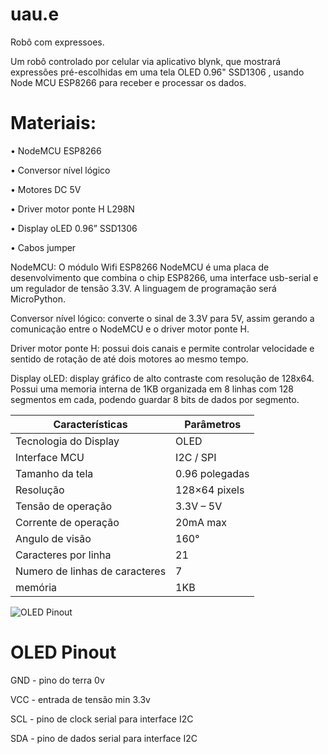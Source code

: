 # uau.e
Robô com expressoes.

Um robô controlado por celular via aplicativo blynk, que mostrará expressões pré-escolhidas em uma tela OLED 0.96" SSD1306 , usando Node MCU ESP8266 para receber e processar os dados.

# Materiais:

•	NodeMCU ESP8266

•	Conversor nível lógico

•	Motores DC 5V

•	Driver motor ponte H L298N

•	Display oLED 0.96” SSD1306

•	Cabos jumper

NodeMCU: O módulo Wifi ESP8266 NodeMCU é uma placa de desenvolvimento que combina o chip ESP8266, uma interface usb-serial e um regulador de tensão 3.3V. A linguagem de programação será MicroPython.

Conversor nível lógico: converte o sinal de 3.3V para 5V, assim gerando a comunicação entre o NodeMCU e o driver motor ponte H.

Driver motor ponte H: possui dois canais e permite controlar velocidade e sentido de rotação de até dois motores ao mesmo tempo.

Display oLED: display gráfico de alto contraste com resolução de 128x64.
Possui uma memoria interna de 1KB organizada em 8 linhas com 128 segmentos em cada, podendo guardar 8 bits de dados por segmento.

 

|Características               |Parâmetros|
|---|---|
|Tecnologia do Display         | OLED  |
|Interface MCU                 | I2C / SPI  | 
|Tamanho da tela               | 0.96 polegadas  |
|Resolução                     |128×64 pixels|
|Tensão de operação            |3.3V – 5V|
|Corrente de operação          |20mA max|
|Angulo de visão               |160°|
|Caracteres por linha          |21 |
|Numero de linhas de caracteres|7|
|memória                       |1KB|






![OLED Pinout](https://www.ckn.io/images/13-oled-1.png)


# OLED Pinout
GND - pino do terra 0v

VCC - entrada de tensão min 3.3v

SCL - pino de clock serial para interface I2C

SDA - pino de dados serial para interface I2C

